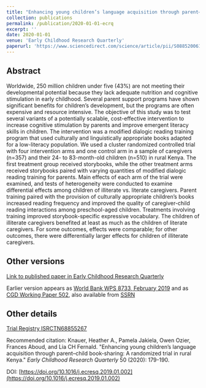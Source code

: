 ```yaml
---
title: "Enhancing young children’s language acquisition through parent–child book-sharing: A randomized trial in rural Kenya"
collection: publications
permalink: /publication/2020-01-01-ecrq
excerpt: ''
date: 2020-01-01
venue: 'Early Childhood Research Quarterly'
paperurl: 'https://www.sciencedirect.com/science/article/pii/S0885200619300031'
---
```



## Abstract
Worldwide, 250 million children under five (43%) are not meeting their developmental potential because they lack adequate nutrition and cognitive stimulation in early childhood. Several parent support programs have shown significant benefits for children’s development, but the programs are often expensive and resource intensive. The objective of this study was to test several variants of a potentially scalable, cost-effective intervention to increase cognitive stimulation by parents and improve emergent literacy skills in children. The intervention was a modified dialogic reading training program that used culturally and linguistically appropriate books adapted for a low-literacy population. We used a cluster randomized controlled trial with four intervention arms and one control arm in a sample of caregivers (n=357) and their 24- to 83-month-old children (n=510) in rural Kenya. The first treatment group received storybooks, while the other treatment arms received storybooks paired with varying quantities of modified dialogic reading training for parents. Main effects of each arm of the trial were examined, and tests of heterogeneity were conducted to examine differential effects among children of illiterate vs. literate caregivers. Parent training paired with the provision of culturally appropriate children’s books increased reading frequency and improved the quality of caregiver-child reading interactions among preschool-aged children. Treatments involving training improved storybook-specific expressive vocabulary. The children of illiterate caregivers benefited at least as much as the children of literate caregivers. For some outcomes, effects were comparable; for other outcomes, there were differentially larger effects for children of illiterate caregivers.

<!--- excerpt: 'Storybooks and training improve reading behaviors and child vocabulary.' --->
<!--- citation: 'Knauer, Heather A., Pamela Jakiela, Owen Ozier, Frances Aboud, and Lia CH Fernald. &quot;Enhancing young children’s language acquisition through parent–child book-sharing: A randomized trial in rural Kenya.&quot; <i>Early Childhood Research Quarterly</i> 50 (2020): 179-190.' --->

## Other versions

[Link to published paper in Early Childhood Research Quarterly](https://www.sciencedirect.com/science/article/pii/S0885200619300031)

Earlier version appears as [World Bank WPS 8733, February 2019](https://documents.worldbank.org/en/publication/documents-reports/documentdetail/792621549557749427/enhancing-young-childrens-language-acquisition-through-parent-child-book-sharing-a-randomized-trial-in-rural-kenya) and as [CGD Working Paper 502](https://www.cgdev.org/publication/enhancing-young-childrens-language-acquisition-through-parent-child-book-sharing), also available from [SSRN](https://papers.ssrn.com/sol3/papers.cfm?abstract_id=3335606)

<!--- ## Data Data and analysis files: [(hosted at RESTUD)](https://academic.oup.com/restud/article-abstract/83/1/231/2461232) / [(hosted at github)](http://owenozier.github.io/files/data/MS17455Supplementary.zip) /  --->


## Other details

[Trial Registry ISRCTN68855267](http://www.isrctn.com/ISRCTN68855267)

Recommended citation: Knauer, Heather A., Pamela Jakiela, Owen Ozier, Frances Aboud, and Lia CH Fernald. &quot;Enhancing young children’s language acquisition through parent–child book-sharing: A randomized trial in rural Kenya.&quot; <i>Early Childhood Research Quarterly</i> 50 (2020): 179-190.

DOI: [https://doi.org/10.1016/j.ecresq.2019.01.002](https://doi.org/10.1016/j.ecresq.2019.01.002)

